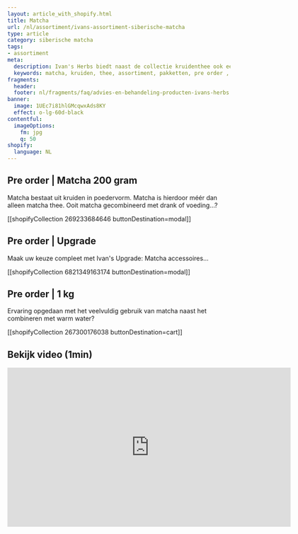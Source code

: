 ```yaml
---
layout: article_with_shopify.html
title: Matcha
url: /nl/assortiment/ivans-assortiment-siberische-matcha
type: article
category: siberische matcha
tags:
- assortiment
meta:
  description: Ivan's Herbs biedt naast de collectie kruidenthee ook een assortiment aan Siberische matcha aan. Matcha is meer dan alleen thee. Ooit matcha gecombineerd met drank of voeding...?
  keywords: matcha, kruiden, thee, assortiment, pakketten, pre order , drank, voeding, collectie, kruidenthee, water, 1 kg
fragments:
  header:
  footer: nl/fragments/faq/advies-en-behandeling-producten-ivans-herbs
banner:
  image: 1UEc7i81hlGMcqwxAds8KY
  effect: o-lg-60d-black
contentful:
  imageOptions:
    fm: jpg
    q: 50
shopify:
  language: NL
---
```

## Pre order | Matcha 200 gram

Matcha bestaat uit kruiden in poedervorm. Matcha is hierdoor méér dan alleen matcha thee. Ooit matcha gecombineerd met drank of voeding...?

[[shopifyCollection 269233684646 buttonDestination=modal]]

## Pre order | Upgrade

Maak uw keuze compleet met Ivan's Upgrade: Matcha accessoires...

[[shopifyCollection 6821349163174 buttonDestination=modal]]

## Pre order | 1 kg

Ervaring opgedaan met het veelvuldig gebruik van matcha naast het combineren met warm water?

[[shopifyCollection 267300176038 buttonDestination=cart]]

## Bekijk video (1min)

<iframe id="ytplayer" type="text/html" width="640" height="360" src="https://www.youtube.com/embed/ZfVLRgJHHCo?autoplay=1" frameborder="0"></iframe>
